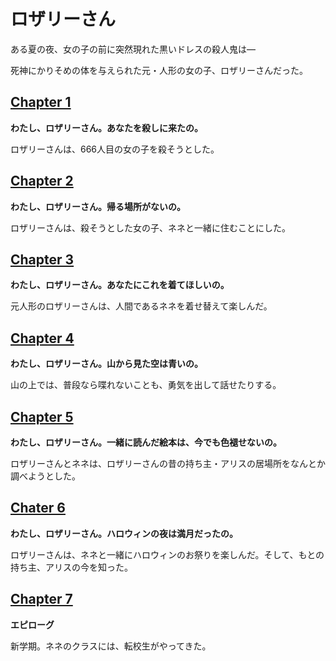 # ロザリーさん

ある夏の夜、女の子の前に突然現れた黒いドレスの殺人鬼は―

死神にかりそめの体を与えられた元・人形の女の子、ロザリーさんだった。

## [Chapter 1](Chapter1.md)

**わたし、ロザリーさん。あなたを殺しに来たの。**

ロザリーさんは、666人目の女の子を殺そうとした。

## [Chapter 2](Chapter2.md)

**わたし、ロザリーさん。帰る場所がないの。**

ロザリーさんは、殺そうとした女の子、ネネと一緒に住むことにした。

## [Chapter 3](Chapter3.md)

**わたし、ロザリーさん。あなたにこれを着てほしいの。**

元人形のロザリーさんは、人間であるネネを着せ替えて楽しんだ。

## [Chapter 4](Chapter4.md)

**わたし、ロザリーさん。山から見た空は青いの。**

山の上では、普段なら喋れないことも、勇気を出して話せたりする。

## [Chapter 5](Chapter5.md)

**わたし、ロザリーさん。一緒に読んだ絵本は、今でも色褪せないの。**

ロザリーさんとネネは、ロザリーさんの昔の持ち主・アリスの居場所をなんとか調べようとした。

## [Chater 6](Chapter6.md)

**わたし、ロザリーさん。ハロウィンの夜は満月だったの。**

ロザリーさんは、ネネと一緒にハロウィンのお祭りを楽しんだ。そして、もとの持ち主、アリスの今を知った。

## [Chapter 7](Chapter7.md)

**エピローグ**

新学期。ネネのクラスには、転校生がやってきた。
